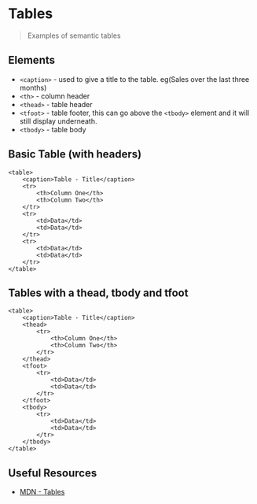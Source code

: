 # Tables 

> Examples of semantic tables

## Elements
- `<caption>` - used to give a title to the table. eg(Sales over the last three months)
- `<th>` - column header 
- `<thead>` - table header
- `<tfoot>` - table footer, this can go above the `<tbody>` element and it will still display underneath.
- `<tbody>` - table body

## Basic Table (with headers)

```
<table>
	<caption>Table - Title</caption>
	<tr>
		<th>Column One</th>
		<th>Column Two</th>
	</tr>
	<tr>
		<td>Data</td>
		<td>Data</td>
	</tr>
	<tr>
		<td>Data</td>
		<td>Data</td>
	</tr>
</table>
```

## Tables with a thead, tbody and tfoot

```
<table>
	<caption>Table - Title</caption>
	<thead>
		<tr>
			<th>Column One</th>
			<th>Column Two</th>
		</tr>
	</thead>
	<tfoot>
		<tr>
			<td>Data</td>
			<td>Data</td>
		</tr>
	</tfoot>
	<tbody>
		<tr>
			<td>Data</td>
			<td>Data</td>
		</tr>
	</tbody>
</table>
```

## Useful Resources
- [MDN - Tables](https://developer.mozilla.org/en-US/docs/Web/HTML/Element/table)